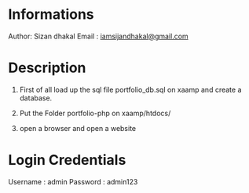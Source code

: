 
# Informations
Author: Sizan dhakal
Email : iamsijandhakal@gmail.com

# Description

1. First of all load up the sql file portfolio_db.sql on xaamp and create a database.

2. Put the Folder portfolio-php on xaamp/htdocs/

3. open a browser and open a website


# Login Credentials

Username : admin
Password : admin123


